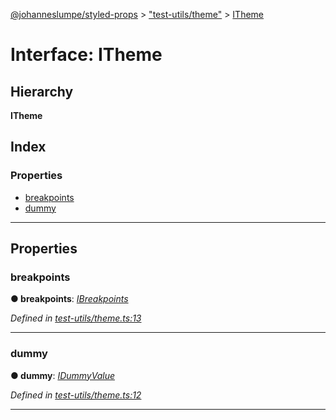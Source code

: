 [@johanneslumpe/styled-props](../README.md) > ["test-utils/theme"](../modules/_test_utils_theme_.md) > [ITheme](../interfaces/_test_utils_theme_.itheme.md)

# Interface: ITheme

## Hierarchy

**ITheme**

## Index

### Properties

* [breakpoints](_test_utils_theme_.itheme.md#breakpoints)
* [dummy](_test_utils_theme_.itheme.md#dummy)

---

## Properties

<a id="breakpoints"></a>

###  breakpoints

**● breakpoints**: *[IBreakpoints](_test_utils_theme_.ibreakpoints.md)*

*Defined in [test-utils/theme.ts:13](https://github.com/johanneslumpe/styled-props/blob/3abf398/src/test-utils/theme.ts#L13)*

___
<a id="dummy"></a>

###  dummy

**● dummy**: *[IDummyValue](_test_utils_theme_.idummyvalue.md)*

*Defined in [test-utils/theme.ts:12](https://github.com/johanneslumpe/styled-props/blob/3abf398/src/test-utils/theme.ts#L12)*

___

